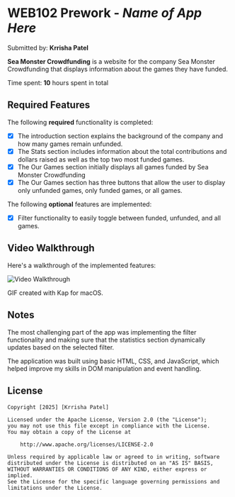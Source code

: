 # WEB102 Prework - *Name of App Here*

Submitted by: **Krrisha Patel**

**Sea Monster Crowdfunding** is a website for the company Sea Monster Crowdfunding that displays information about the games they have funded.

Time spent: **10** hours spent in total

## Required Features

The following **required** functionality is completed:

* [X] The introduction section explains the background of the company and how many games remain unfunded.
* [X] The Stats section includes information about the total contributions and dollars raised as well as the top two most funded games.
* [X] The Our Games section initially displays all games funded by Sea Monster Crowdfunding
* [X] The Our Games section has three buttons that allow the user to display only unfunded games, only funded games, or all games.

The following **optional** features are implemented:

* [X]  Filter functionality to easily toggle between funded, unfunded, and all games.

## Video Walkthrough

Here's a walkthrough of the implemented features:

<img src='https://i.imgur.com/g2KL5nn.mp4' title='Video Walkthrough' width='' alt='Video Walkthrough' />

GIF created with Kap for macOS.

## Notes

The most challenging part of the app was implementing the filter functionality and making sure that the statistics section dynamically updates based on the selected filter.

The application was built using basic HTML, CSS, and JavaScript, which helped improve my skills in DOM manipulation and event handling.

## License

    Copyright [2025] [Krrisha Patel]

    Licensed under the Apache License, Version 2.0 (the "License");
    you may not use this file except in compliance with the License.
    You may obtain a copy of the License at

        http://www.apache.org/licenses/LICENSE-2.0

    Unless required by applicable law or agreed to in writing, software
    distributed under the License is distributed on an "AS IS" BASIS,
    WITHOUT WARRANTIES OR CONDITIONS OF ANY KIND, either express or implied.
    See the License for the specific language governing permissions and
    limitations under the License.
